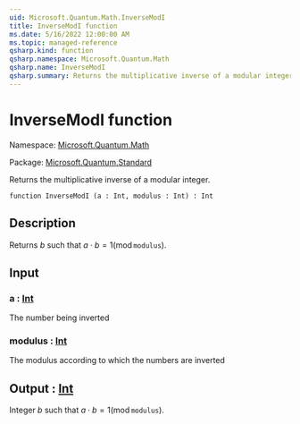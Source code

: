 ```yaml
---
uid: Microsoft.Quantum.Math.InverseModI
title: InverseModI function
ms.date: 5/16/2022 12:00:00 AM
ms.topic: managed-reference
qsharp.kind: function
qsharp.namespace: Microsoft.Quantum.Math
qsharp.name: InverseModI
qsharp.summary: Returns the multiplicative inverse of a modular integer.
---
```


# InverseModI function

Namespace: [Microsoft.Quantum.Math](xref:Microsoft.Quantum.Math)

Package: [Microsoft.Quantum.Standard](https://nuget.org/packages/Microsoft.Quantum.Standard)


Returns the multiplicative inverse of a modular integer.

```qsharp
function InverseModI (a : Int, modulus : Int) : Int
```


## Description

Returns $b$ such that $a \cdot b = 1 (\operatorname{mod} \texttt{modulus})$.

## Input

### a : [Int](xref:microsoft.quantum.qsharp.valueliterals#int-literals)

The number being inverted


### modulus : [Int](xref:microsoft.quantum.qsharp.valueliterals#int-literals)

The modulus according to which the numbers are inverted



## Output : [Int](xref:microsoft.quantum.qsharp.valueliterals#int-literals)

Integer $b$ such that $a \cdot b = 1 (\operatorname{mod} \texttt{modulus})$.